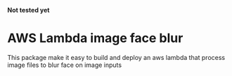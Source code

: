 **Not tested yet**

AWS Lambda image face blur
==========================

This package make it easy to build and deploy an aws lambda that process image files to blur face on image inputs
